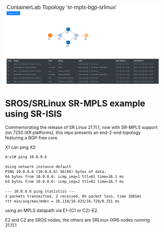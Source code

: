 ![plot](CLab_MPLS_SR.PNG)

# SROS/SRLinux SR-MPLS example using SR-ISIS

Commemorating the release of SR Linux 21.11.1, now with SR-MPLS support (on 7250 IXR platforms), this repo presents an end-2-end topology featuring a BGP-free core.

X1 can ping X2:
```
A:x1# ping 10.0.0.6

Using network instance default
PING 10.0.0.6 (10.0.0.6) 56(84) bytes of data.
64 bytes from 10.0.0.6: icmp_seq=1 ttl=61 time=16.1 ms
64 bytes from 10.0.0.6: icmp_seq=2 ttl=61 time=16.7 ms

--- 10.0.0.6 ping statistics ---
2 packets transmitted, 2 received, 0% packet loss, time 1001ms
rtt min/avg/max/mdev = 16.118/16.423/16.729/0.331 ms
```

using an MPLS datapath via E1-{C1 or C2}-E2.

E2 and C2 are SROS nodes, the others are SRLinux IXR6 nodes running 21.11.1

